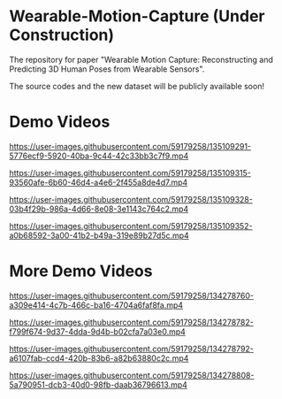 # Wearable-Motion-Capture (Under Construction)

The repository for paper "Wearable Motion Capture: Reconstructing and Predicting 3D Human Poses from Wearable Sensors".

The source codes and the new dataset will be publicly available soon!

# Demo Videos

https://user-images.githubusercontent.com/59179258/135109291-5776ecf9-5920-40ba-9c44-42c33bb3c7f9.mp4

https://user-images.githubusercontent.com/59179258/135109315-93560afe-6b60-46d4-a4e6-2f455a8de4d7.mp4

https://user-images.githubusercontent.com/59179258/135109328-03b4f29b-986a-4d66-8e08-3e1143c764c2.mp4

https://user-images.githubusercontent.com/59179258/135109352-a0b68592-3a00-41b2-b49a-319e89b27d5c.mp4

# More Demo Videos

https://user-images.githubusercontent.com/59179258/134278760-a309e414-4c7b-466c-ba16-4704a6faf8fa.mp4

https://user-images.githubusercontent.com/59179258/134278782-f799f674-9d37-4dda-9d4b-b02cfa7a03e0.mp4

https://user-images.githubusercontent.com/59179258/134278792-a6107fab-ccd4-420b-83b6-a82b63880c2c.mp4

https://user-images.githubusercontent.com/59179258/134278808-5a790951-dcb3-40d0-98fb-daab36796613.mp4
